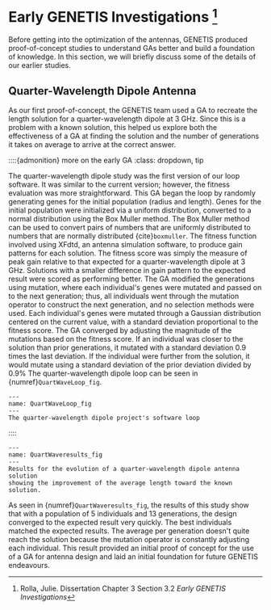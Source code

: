 # Early GENETIS Investigations [^f1]

Before getting into the optimization of the antennas, GENETIS produced
proof-of-concept studies to understand GAs better and build a foundation of
knowledge. In this section, we will briefly discuss some of the details of our
earlier studies.


## Quarter-Wavelength Dipole Antenna
As our first proof-of-concept, the GENETIS team used a GA to recreate the
length solution for a quarter-wavelength dipole at 3 GHz. Since this is a
problem with a known solution, this helped us explore both the effectiveness of
a GA at finding the solution and the number of generations it takes on average
to arrive at the correct answer. 

::::{admonition} more on the early GA
:class: dropdown, tip

The quarter-wavelength dipole study was the first version of our loop software.
It was similar to the current version; however, the fitness evaluation was more
straightforward. This GA began the loop by randomly generating genes for the
initial population (radius and length). Genes for the initial population were
initialized via a uniform distribution, converted to a normal distribution
using the Box Muller method. The Box Muller method can be used to convert
pairs of numbers that are uniformly distributed to numbers that are normally
distributed {cite}`boxmuller`. 
The fitness function involved using XFdtd, an antenna simulation software, to
produce gain patterns for each solution.
The fitness score was simply the measure of peak gain relative to that expected
for a quarter-wavelength dipole at 3 GHz. 
Solutions with a smaller difference in gain pattern to the expected result were
scored as performing better.
The GA modified the generations using mutation, where each individual's genes
were mutated and passed on to the next generation; 
thus, all individuals went through the mutation operator to construct the next
generation, and no selection methods were used.
Each individual's genes were mutated through a Gaussian distribution centered
on the current value, with a standard deviation proportional to the fitness
score.
The GA converged by adjusting the magnitude of the mutations based on the
fitness score.
If an individual was closer to the solution than prior generations, it mutated
with a standard deviation 0.9 times the last deviation.
If the individual were further from the solution, it would mutate using a
standard deviation of the prior deviation divided by 0.9% 
The quarter-wavelength dipole loop can be seen in {numref}`QuartWaveLoop_fig`.

```{figure} img/copy_of_ga_loop_2.png
---
name: QuartWaveLoop_fig
---
The quarter-wavelength dipole project's software loop
```
::::

```{figure} img/Quarterwavedipole.png
---
name: QuartWaveresults_fig
---
Results for the evolution of a quarter-wavelength dipole antenna solution
showing the improvement of the average length toward the known solution.
```

As seen in {numref}`QuartWaveresults_fig`, the results of this study show that
with a population of 5 individuals and 13 generations, the design converged to
the expected result very quickly.
The best individuals matched the expected results. The average per generation
doesn't quite reach the solution because the mutation operator is constantly
adjusting each individual.
This result provided an initial proof of concept for the use of a GA for
antenna design and laid an initial foundation for future GENETIS endeavours. 



[^f1]: Rolla, Julie. Dissertation Chapter 3 Section 3.2
    *Early GENETIS Investigations*

